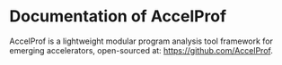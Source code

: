 # Documentation of AccelProf

AccelProf is a lightweight modular program analysis tool framework for emerging accelerators, open-sourced at: https://github.com/AccelProf.
